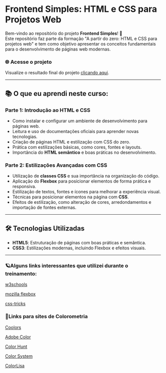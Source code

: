 # Frontend Simples: HTML e CSS para Projetos Web

Bem-vindo ao repositório do projeto **Frontend Simples**! 🎉  
Este repositório faz parte da formação "A partir do zero: HTML e CSS para projetos web" e tem como objetivo apresentar os conceitos fundamentais para o desenvolvimento de páginas web modernas.

### 🌐 Acesse o projeto
Visualize o resultado final do projeto [clicando aqui](https://fabiobatistapinheiro.github.io/frontend_simples/).

---

## 📚 O que eu aprendi neste curso:
### Parte 1: Introdução ao HTML e CSS
- Como instalar e configurar um ambiente de desenvolvimento para páginas web.
- Leitura e uso de documentações oficiais para aprender novas tecnologias.
- Criação de páginas HTML e estilização com CSS do zero.
- Prática com estilizações básicas, como cores, fontes e layouts.
- Importância do **HTML semântico** e boas práticas no desenvolvimento.

### Parte 2: Estilizações Avançadas com CSS
- Utilização de **classes CSS** e sua importância na organização do código.
- Aplicação do **Flexbox** para posicionar elementos de forma prática e responsiva.
- Estilização de textos, fontes e ícones para melhorar a experiência visual.
- Técnicas para posicionar elementos na página com **CSS**.
- Efeitos de estilização, como alteração de cores, arredondamentos e importação de fontes externas.

---

## 🛠️ Tecnologias Utilizadas
- **HTML5**: Estruturação de páginas com boas práticas e semântica.
- **CSS3**: Estilizações modernas, incluindo Flexbox e efeitos visuais.

---
### 🪐Alguns links interessantes que utilizei durante o treinamento:

[w3schools](https://www.w3schools.com/html/default.asp)

[mozilla flexbox](https://developer.mozilla.org/en-US/docs/Web/CSS/box-sizing)

[css-tricks](https://css-tricks.com/snippets/css/a-guide-to-flexbox/)

### 🌈Links para sites de Colorometria
[Coolors](https://coolors.co/)

[Adobe Color](https://color.adobe.com/pt/create/color-wheel)

[Color Hunt](https://colorhunt.co/)

[Color System](https://m3.material.io/styles/color/system/overview)

[ColorLisa](https://colorlisa.com/)





